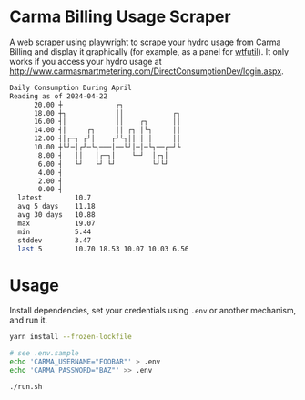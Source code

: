 # Carma Billing Usage Scraper

A web scraper using playwright to scrape your hydro usage from Carma Billing and
display it graphically (for example, as a panel for
[wtfutil](https://wtfutil.com/)). It only works if you access your hydro usage
at http://www.carmasmartmetering.com/DirectConsumptionDev/login.aspx.

```sh
Daily Consumption During April
Reading as of 2024-04-22
      20.00 ┼             ┌┐               
      18.00 ┼┐            ││            ┌┐ 
      16.00 ┤│            ││    ┌┐      ││ 
      14.00 ┤│     ┌┐     ││ ┌┐ │└┐     ││ 
      12.00 ┤│┌─┐ ┌┘│    ┌┘└┐││ │ │     ││ 
      10.00 ┼└┘─│┌┘─└┐───│──└┘│─│─└┐──┌─┘└ 
       8.00 ┤   ││   │┌─┐│    └─┘  │┌┐│    
       6.00 ┤   └┘   └┘ └┘         └┘└┘    
       4.00 ┤                              
       2.00 ┤                              
       0.00 ┤                              
  latest        10.7                          
  avg 5 days    11.18                         
  avg 30 days   10.88                         
  max           19.07                         
  min           5.44                          
  stddev        3.47                          
  last 5        10.70 18.53 10.07 10.03 6.56
```

# Usage

Install dependencies, set your credentials using `.env` or another mechanism, and run it.

```sh
yarn install --frozen-lockfile

# see .env.sample
echo 'CARMA_USERNAME="FOOBAR"' > .env
echo 'CARMA_PASSWORD="BAZ"' >> .env

./run.sh
```